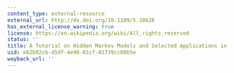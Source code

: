 ```yaml
---
content_type: external-resource
external_url: http://dx.doi.org/10.1109/5.18626
has_external_license_warning: true
license: https://en.wikipedia.org/wiki/All_rights_reserved
status: ''
title: A Tutorial on Hidden Markov Models and Selected Applications in Speech Recognition
uid: e62b02cb-d5df-4e98-81cf-81739cc00b5e
wayback_url: ''
---
```

